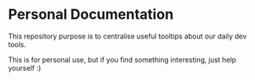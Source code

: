 # Personal Documentation


This repository purpose is to centralise useful tooltips about our daily dev tools.


This is for personal use, but if you find something interesting, just help yourself :)

  

